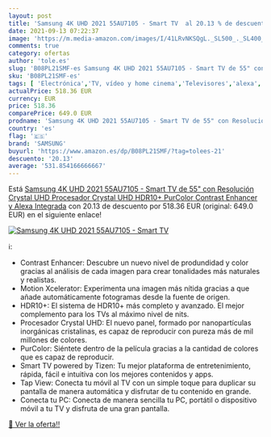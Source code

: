 ```yaml
---
layout: post
title: 'Samsung 4K UHD 2021 55AU7105 - Smart TV  al 20.13 % de descuento'
date: 2021-09-13 07:22:37
image: 'https://m.media-amazon.com/images/I/41LRvNKSQgL._SL500_._SL400_.jpg'
comments: true
category: ofertas
author: 'tole.es'
slug: 'B08PL21SMF-es Samsung 4K UHD 2021 55AU7105 - Smart TV de 55" con...'
sku: 'B08PL21SMF-es'
tags: [ 'Electrónica','TV, vídeo y home cinema','Televisores','alexa','samsung', ]
actualPrice: 518.36 EUR
currency: EUR
price: 518.36
comparePrice: 649.0 EUR
prodname: 'Samsung 4K UHD 2021 55AU7105 - Smart TV de 55" con Resolución Crystal UHD  Procesador Crystal UHD  HDR10+  PurColor  Contrast Enhancer y Alexa Integrada'
country: 'es'
flag: '🇪🇸'
brand: 'SAMSUNG'
buyurl: 'https://www.amazon.es/dp/B08PL21SMF/?tag=tolees-21'
descuento: '20.13'
average: '531.854166666667'
---
```


Está [Samsung 4K UHD 2021 55AU7105 - Smart TV de 55" con Resolución Crystal UHD  Procesador Crystal UHD  HDR10+  PurColor  Contrast Enhancer y Alexa Integrada](https://www.amazon.es/dp/B08PL21SMF/?tag=tolees-21) con 20.13 de descuento por 518.36 EUR (original: 649.0 EUR) en el siguiente enlace!

[![Samsung 4K UHD 2021 55AU7105 - Smart TV ](https://m.media-amazon.com/images/I/41LRvNKSQgL._SL500_._SL400_.jpg)](https://www.amazon.es/dp/B08PL21SMF/?tag=tolees-21)

ℹ️:

- Contrast Enhancer: Descubre un nuevo nivel de produndidad y color gracias al análisis de cada imagen para crear tonalidades más naturales y realistas.
- Motion Xcelerator: Experimenta una imagen más nítida gracias a que añade automáticamente fotogramas desde la fuente de origen.
- HDR10+: El sistema de HDR10+ más completo y avanzado. El mejor complemento para los TVs al máximo nivel de nits.
- Procesador Crystal UHD: El nuevo panel, formado por nanopartículas inorgánicas cristalinas, es capaz de reproducir con pureza más de mil millones de colores.
- PurColor: Siéntete dentro de la película gracias a la cantidad de colores que es capaz de reproducir.
- Smart TV powered by Tizen: Tu mejor plataforma de entretenimiento, rápida, fácil e intuitiva con los mejores contenidos y apps.
- Tap View: Conecta tu móvil al TV con un simple toque para duplicar su pantalla de manera automática y disfrutar de tu contenido en grande.
- Conecta tu PC: Conecta de manera sencilla tu PC, portátil o dispositivo móvil a tu TV y disfruta de una gran pantalla.

[🛒 Ver la oferta!!](https://www.amazon.es/dp/B08PL21SMF/?tag=tolees-21)
